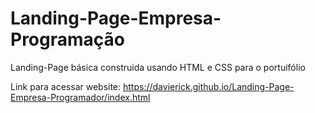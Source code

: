 # Landing-Page-Empresa-Programação
 Landing-Page básica construida usando HTML e CSS para o portuifólio

Link para acessar website: https://davierick.github.io/Landing-Page-Empresa-Programador/index.html
